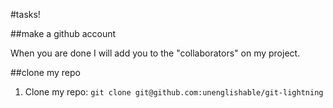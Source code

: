 #tasks!

##make a github account

When you are done I will add you to the "collaborators" on my project.

##clone my repo

1. Clone my repo: `git clone git@github.com:unenglishable/git-lightning`
